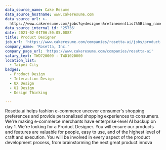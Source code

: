 ```yaml
---
data_source_name: Cake Resume
data_source_hostname: www.cakeresume.com
data_source_url: >-
  https://www.cakeresume.com/jobs?q=designer&refinementList%5Blang_name%5D%5B0%5D=English&refinementList%5Bsalary_type%5D=per_year
data_source_internal_id: '25756'
date: 2021-02-01T06:50:05.088Z
title: Product Designer
job_url: 'https://www.cakeresume.com/companies/rosetta-ai/jobs/product-designer-3846e5'
company_name: 'Rosetta, Inc.'
company_page_url: 'https://www.cakeresume.com/companies/rosetta-ai'
salary_text: TWD720000 - TWD1020000
location_list:
  - Taipei City
badges:
  - Product Design
  - Interaction Design
  - UX Design
  - UI Design
  - Design Thinking

---
```


Rosetta.ai helps fashion e-commerce uncover consumer's shopping preferences and provide personalized shopping experiences to consumers. We're making e-commerce merchants have enterprise-level AI backup on day 1. We're looking for a Product Designer. You will ensure our products and features are valuable for people, easy to use, and of the highest level of craft and execution. You will be involved in every aspect of the product development process, from brainstorming the next great product innova